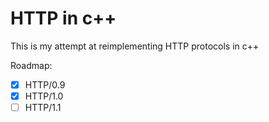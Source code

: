 # HTTP in c++

This is my attempt at reimplementing HTTP protocols in c++

Roadmap:

- [x] HTTP/0.9
- [x] HTTP/1.0
- [ ] HTTP/1.1
